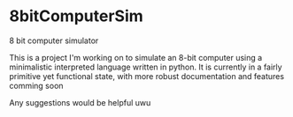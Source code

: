 # 8bitComputerSim
8 bit computer simulator

This is a project I'm working on to simulate an 8-bit computer using a minimalistic interpreted language written in python.
It is currently in a fairly primitive yet functional state, with more robust documentation and features comming soon

Any suggestions would be helpful uwu

